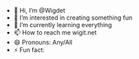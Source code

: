 - 👋 Hi, I’m @Wigdet
- 👀 I’m interested in creating something fun
- 🌱 I’m currently learning everything  
- 📫 How to reach me wigit.net
- 😄 Pronouns: Any/All
- ⚡ Fun fact: 

<!---
Wigdet/Wigdet is a ✨ special ✨ repository because its `README.md` (this file) appears on your GitHub profile.
You can click the Preview link to take a look at your changes.
--->

